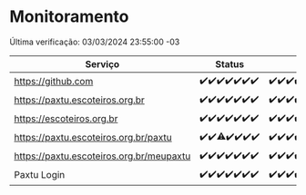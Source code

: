 # Monitoramento

Última verificação: 03/03/2024 23:55:00 -03

|Serviço|Status|Últimas 24h|
|---|---|---|
|https://github.com|<span title="2024-02-26: OK=24">✔️</span><span title="2024-02-27: OK=24">✔️</span><span title="2024-02-28: OK=24">✔️</span><span title="2024-02-29: OK=24">✔️</span><span title="2024-03-01: OK=24">✔️</span><span title="2024-03-02: OK=24">✔️</span><span title="2024-03-03: OK=3">✔️</span>|<span title="03/03/2024 00:06:00 -03 : 200">✔️</span><span title="03/03/2024 01:07:00 -03 : 200">✔️</span><span title="03/03/2024 02:06:00 -03 : 200">✔️</span><span title="03/03/2024 03:08:00 -03 : 200">✔️</span><span title="03/03/2024 04:03:00 -03 : 200">✔️</span><span title="03/03/2024 05:08:00 -03 : 200">✔️</span><span title="03/03/2024 06:06:00 -03 : 200">✔️</span><span title="03/03/2024 07:06:00 -03 : 200">✔️</span><span title="03/03/2024 08:02:00 -03 : 200">✔️</span><span title="03/03/2024 09:10:00 -03 : 200">✔️</span><span title="03/03/2024 10:05:00 -03 : 200">✔️</span><span title="03/03/2024 11:03:00 -03 : 200">✔️</span><span title="03/03/2024 12:04:00 -03 : 200">✔️</span><span title="03/03/2024 13:06:00 -03 : 200">✔️</span><span title="03/03/2024 14:03:00 -03 : 200">✔️</span><span title="03/03/2024 15:07:00 -03 : 200">✔️</span><span title="03/03/2024 16:02:00 -03 : 200">✔️</span><span title="03/03/2024 17:06:00 -03 : 200">✔️</span><span title="03/03/2024 18:03:00 -03 : 200">✔️</span><span title="03/03/2024 19:03:00 -03 : 200">✔️</span><span title="03/03/2024 20:04:00 -03 : 200">✔️</span><span title="03/03/2024 21:30:00 -03 : 200">✔️</span><span title="03/03/2024 22:55:00 -03 : 200">✔️</span><span title="03/03/2024 23:55:00 -03 : 200">✔️</span>|
|https://paxtu.escoteiros.org.br|<span title="2024-02-26: OK=24">✔️</span><span title="2024-02-27: OK=24">✔️</span><span title="2024-02-28: OK=24">✔️</span><span title="2024-02-29: OK=24">✔️</span><span title="2024-03-01: OK=24">✔️</span><span title="2024-03-02: OK=24">✔️</span><span title="2024-03-03: OK=3">✔️</span>|<span title="03/03/2024 00:06:00 -03 : 200">✔️</span><span title="03/03/2024 01:07:00 -03 : 200">✔️</span><span title="03/03/2024 02:06:00 -03 : 200">✔️</span><span title="03/03/2024 03:08:00 -03 : 200">✔️</span><span title="03/03/2024 04:03:00 -03 : 200">✔️</span><span title="03/03/2024 05:08:00 -03 : 200">✔️</span><span title="03/03/2024 06:06:00 -03 : 200">✔️</span><span title="03/03/2024 07:06:00 -03 : 200">✔️</span><span title="03/03/2024 08:02:00 -03 : 200">✔️</span><span title="03/03/2024 09:10:00 -03 : 200">✔️</span><span title="03/03/2024 10:05:00 -03 : 200">✔️</span><span title="03/03/2024 11:03:00 -03 : 200">✔️</span><span title="03/03/2024 12:04:00 -03 : 200">✔️</span><span title="03/03/2024 13:06:00 -03 : 200">✔️</span><span title="03/03/2024 14:03:00 -03 : 200">✔️</span><span title="03/03/2024 15:07:00 -03 : 200">✔️</span><span title="03/03/2024 16:02:00 -03 : 200">✔️</span><span title="03/03/2024 17:06:00 -03 : 200">✔️</span><span title="03/03/2024 18:03:00 -03 : 0">❌</span><span title="03/03/2024 19:03:00 -03 : 200">✔️</span><span title="03/03/2024 20:04:00 -03 : 200">✔️</span><span title="03/03/2024 21:30:00 -03 : 200">✔️</span><span title="03/03/2024 22:55:00 -03 : 200">✔️</span><span title="03/03/2024 23:55:00 -03 : 200">✔️</span>|
|https://escoteiros.org.br|<span title="2024-02-26: OK=24">✔️</span><span title="2024-02-27: OK=24">✔️</span><span title="2024-02-28: OK=24">✔️</span><span title="2024-02-29: OK=24">✔️</span><span title="2024-03-01: OK=24">✔️</span><span title="2024-03-02: OK=24">✔️</span><span title="2024-03-03: OK=3">✔️</span>|<span title="03/03/2024 00:06:00 -03 : 200">✔️</span><span title="03/03/2024 01:07:00 -03 : 200">✔️</span><span title="03/03/2024 02:06:00 -03 : 200">✔️</span><span title="03/03/2024 03:08:00 -03 : 200">✔️</span><span title="03/03/2024 04:03:00 -03 : 200">✔️</span><span title="03/03/2024 05:08:00 -03 : 200">✔️</span><span title="03/03/2024 06:06:00 -03 : 200">✔️</span><span title="03/03/2024 07:06:00 -03 : 200">✔️</span><span title="03/03/2024 08:02:00 -03 : 200">✔️</span><span title="03/03/2024 09:10:00 -03 : 200">✔️</span><span title="03/03/2024 10:05:00 -03 : 200">✔️</span><span title="03/03/2024 11:03:00 -03 : 200">✔️</span><span title="03/03/2024 12:04:00 -03 : 200">✔️</span><span title="03/03/2024 13:06:00 -03 : 200">✔️</span><span title="03/03/2024 14:03:00 -03 : 200">✔️</span><span title="03/03/2024 15:07:00 -03 : 200">✔️</span><span title="03/03/2024 16:02:00 -03 : 200">✔️</span><span title="03/03/2024 17:06:00 -03 : 200">✔️</span><span title="03/03/2024 18:03:00 -03 : 200">✔️</span><span title="03/03/2024 19:03:00 -03 : 200">✔️</span><span title="03/03/2024 20:04:00 -03 : 200">✔️</span><span title="03/03/2024 21:30:00 -03 : 200">✔️</span><span title="03/03/2024 22:55:00 -03 : 200">✔️</span><span title="03/03/2024 23:55:00 -03 : 200">✔️</span>|
|https://paxtu.escoteiros.org.br/paxtu|<span title="2024-02-26: OK=24">✔️</span><span title="2024-02-27: OK=24">✔️</span><span title="2024-02-28: OK=23, Falhas=1">⚠️</span><span title="2024-02-29: OK=24">✔️</span><span title="2024-03-01: OK=24">✔️</span><span title="2024-03-02: OK=24">✔️</span><span title="2024-03-03: OK=3">✔️</span>|<span title="03/03/2024 00:06:00 -03 : 200">✔️</span><span title="03/03/2024 01:07:00 -03 : 200">✔️</span><span title="03/03/2024 02:06:00 -03 : 200">✔️</span><span title="03/03/2024 03:08:00 -03 : 200">✔️</span><span title="03/03/2024 04:03:00 -03 : 200">✔️</span><span title="03/03/2024 05:08:00 -03 : 200">✔️</span><span title="03/03/2024 06:06:00 -03 : 200">✔️</span><span title="03/03/2024 07:06:00 -03 : 200">✔️</span><span title="03/03/2024 08:02:00 -03 : 200">✔️</span><span title="03/03/2024 09:10:00 -03 : 200">✔️</span><span title="03/03/2024 10:05:00 -03 : 200">✔️</span><span title="03/03/2024 11:03:00 -03 : 200">✔️</span><span title="03/03/2024 12:04:00 -03 : 200">✔️</span><span title="03/03/2024 13:06:00 -03 : 200">✔️</span><span title="03/03/2024 14:03:00 -03 : 200">✔️</span><span title="03/03/2024 15:07:00 -03 : 200">✔️</span><span title="03/03/2024 16:02:00 -03 : 200">✔️</span><span title="03/03/2024 17:06:00 -03 : 200">✔️</span><span title="03/03/2024 18:03:00 -03 : 200">✔️</span><span title="03/03/2024 19:03:00 -03 : 200">✔️</span><span title="03/03/2024 20:04:00 -03 : 200">✔️</span><span title="03/03/2024 21:30:00 -03 : 200">✔️</span><span title="03/03/2024 22:55:00 -03 : 200">✔️</span><span title="03/03/2024 23:55:00 -03 : 200">✔️</span>|
|https://paxtu.escoteiros.org.br/meupaxtu|<span title="2024-02-26: OK=24">✔️</span><span title="2024-02-27: OK=24">✔️</span><span title="2024-02-28: OK=24">✔️</span><span title="2024-02-29: OK=24">✔️</span><span title="2024-03-01: OK=24">✔️</span><span title="2024-03-02: OK=24">✔️</span><span title="2024-03-03: OK=3">✔️</span>|<span title="03/03/2024 00:06:00 -03 : 200">✔️</span><span title="03/03/2024 01:07:00 -03 : 200">✔️</span><span title="03/03/2024 02:06:00 -03 : 200">✔️</span><span title="03/03/2024 03:08:00 -03 : 200">✔️</span><span title="03/03/2024 04:03:00 -03 : 200">✔️</span><span title="03/03/2024 05:08:00 -03 : 200">✔️</span><span title="03/03/2024 06:06:00 -03 : 200">✔️</span><span title="03/03/2024 07:06:00 -03 : 200">✔️</span><span title="03/03/2024 08:02:00 -03 : 200">✔️</span><span title="03/03/2024 09:10:00 -03 : 200">✔️</span><span title="03/03/2024 10:05:00 -03 : 200">✔️</span><span title="03/03/2024 11:03:00 -03 : 200">✔️</span><span title="03/03/2024 12:04:00 -03 : 200">✔️</span><span title="03/03/2024 13:06:00 -03 : 200">✔️</span><span title="03/03/2024 14:03:00 -03 : 200">✔️</span><span title="03/03/2024 15:07:00 -03 : 200">✔️</span><span title="03/03/2024 16:02:00 -03 : 200">✔️</span><span title="03/03/2024 17:06:00 -03 : 200">✔️</span><span title="03/03/2024 18:03:00 -03 : 200">✔️</span><span title="03/03/2024 19:03:00 -03 : 200">✔️</span><span title="03/03/2024 20:04:00 -03 : 200">✔️</span><span title="03/03/2024 21:30:00 -03 : 200">✔️</span><span title="03/03/2024 22:55:00 -03 : 200">✔️</span><span title="03/03/2024 23:55:00 -03 : 200">✔️</span>|
|Paxtu Login|<span title="2024-02-26: OK=24">✔️</span><span title="2024-02-27: OK=24">✔️</span><span title="2024-02-28: OK=24">✔️</span><span title="2024-02-29: OK=24">✔️</span><span title="2024-03-01: OK=24">✔️</span><span title="2024-03-02: OK=24">✔️</span><span title="2024-03-03: OK=3">✔️</span>|<span title="03/03/2024 00:06:00 -03 : 200">✔️</span><span title="03/03/2024 01:07:00 -03 : 200">✔️</span><span title="03/03/2024 02:06:00 -03 : 200">✔️</span><span title="03/03/2024 03:08:00 -03 : 200">✔️</span><span title="03/03/2024 04:03:00 -03 : 200">✔️</span><span title="03/03/2024 05:08:00 -03 : 200">✔️</span><span title="03/03/2024 06:06:00 -03 : 200">✔️</span><span title="03/03/2024 07:06:00 -03 : 200">✔️</span><span title="03/03/2024 08:02:00 -03 : 200">✔️</span><span title="03/03/2024 09:10:00 -03 : 200">✔️</span><span title="03/03/2024 10:05:00 -03 : 200">✔️</span><span title="03/03/2024 11:03:00 -03 : 200">✔️</span><span title="03/03/2024 12:04:00 -03 : 200">✔️</span><span title="03/03/2024 13:06:00 -03 : 200">✔️</span><span title="03/03/2024 14:03:00 -03 : 200">✔️</span><span title="03/03/2024 15:07:00 -03 : 200">✔️</span><span title="03/03/2024 16:02:00 -03 : 200">✔️</span><span title="03/03/2024 17:06:00 -03 : 200">✔️</span><span title="03/03/2024 18:03:00 -03 : 200">✔️</span><span title="03/03/2024 19:03:00 -03 : 200">✔️</span><span title="03/03/2024 20:04:00 -03 : 200">✔️</span><span title="03/03/2024 21:30:00 -03 : 200">✔️</span><span title="03/03/2024 22:55:00 -03 : 200">✔️</span><span title="03/03/2024 23:55:00 -03 : 200">✔️</span>|
